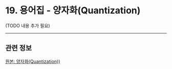 # 19. 용어집 - 양자화(Quantization)

(TODO 내용 추가 필요)

***

## 관련 정보

[원본: 양자화(Quantization))](https://docs.gimp.org/2.10/ko/glossary.html#glossary-quantization)